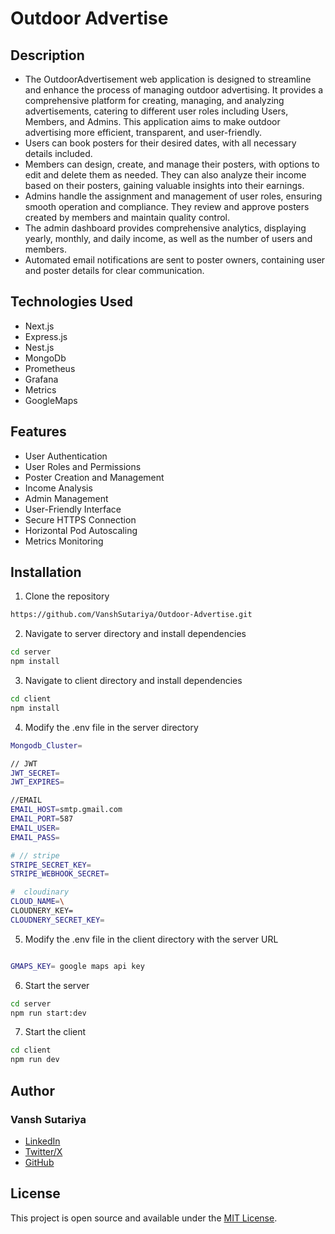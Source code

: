 # Outdoor Advertise

## Description
- The OutdoorAdvertisement web application is designed to streamline and enhance the process of managing outdoor advertising. It provides a comprehensive platform for creating, managing, and analyzing advertisements, catering to different user roles including Users, Members, and Admins. This application aims to make outdoor advertising more efficient, transparent, and user-friendly.
- Users can book posters for their desired dates, with all necessary details included.
- Members can design, create, and manage their posters, with options to edit and delete them as needed. They can also analyze their income based on their posters, gaining valuable insights into their earnings.
- Admins handle the assignment and management of user roles, ensuring smooth operation and compliance. They review and approve posters created by members and maintain quality control.
- The admin dashboard provides comprehensive analytics, displaying yearly, monthly, and daily income, as well as the number of users and members.
- Automated email notifications are sent to poster owners, containing user and poster details for clear communication.

## Technologies Used
- Next.js
- Express.js
- Nest.js
- MongoDb
- Prometheus
- Grafana
- Metrics
- GoogleMaps

## Features
- User Authentication
- User Roles and Permissions
- Poster Creation and Management
- Income Analysis
- Admin Management
- User-Friendly Interface
- Secure HTTPS Connection
- Horizontal Pod Autoscaling
- Metrics Monitoring

## Installation
1. Clone the repository
```bash
https://github.com/VanshSutariya/Outdoor-Advertise.git
```

2. Navigate to server directory and install dependencies
```bash
cd server
npm install
```

3. Navigate to client directory and install dependencies
```bash
cd client
npm install
```

4. Modify the .env file in the server directory 
```bash
Mongodb_Cluster= 

// JWT
JWT_SECRET= 
JWT_EXPIRES=

//EMAIL
EMAIL_HOST=smtp.gmail.com 
EMAIL_PORT=587
EMAIL_USER=
EMAIL_PASS=

# // stripe 
STRIPE_SECRET_KEY= 
STRIPE_WEBHOOK_SECRET=

#  cloudinary 
CLOUD_NAME=\
CLOUDNERY_KEY=
CLOUDNERY_SECRET_KEY=
```

5. Modify the .env file in the client directory with the server URL
```bash

GMAPS_KEY= google maps api key
```

6. Start the server
```bash
cd server
npm run start:dev
```

7. Start the client
```bash
cd client
npm run dev
```

## Author
### Vansh Sutariya
- [LinkedIn](https://www.linkedin.com/in/vansh-sutariya/)
- [Twitter/X](https://x.com/vanshsutariya)
- [GitHub](https://github.com/VanshSutariya)

## License
This project is open source and available under the [MIT License](LICENSE).
